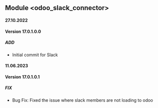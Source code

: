 ## Module <odoo_slack_connector>

#### 27.10.2022
#### Version 17.0.1.0.0
##### ADD
- Initial commit for Slack

#### 11.06.2023
#### Version 17.0.1.0.1
##### FIX
- Bug Fix: Fixed the issue where slack members are not loading to odoo